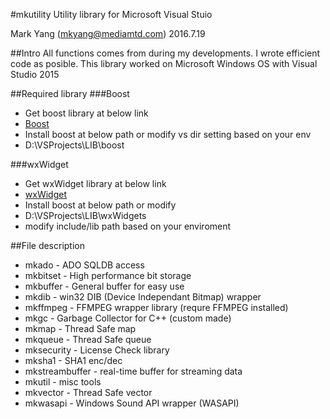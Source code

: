 #mkutility 
Utility library for Microsoft Visual Stuio

Mark Yang  (mkyang@mediamtd.com)
2016.7.19

##Intro
All functions comes from during my developments.
I wrote efficient code as posible.
This library worked on Microsoft Windows OS with Visual Studio 2015

##Required library
###Boost
- Get boost library at below link 
- [Boost](https://github.com/boostorg/boost)
- Install boost at below path or modify vs dir setting based on your env
- D:\VSProjects\LIB\boost

###wxWidget
- Get wxWidget library at below link
- [wxWidget](https://github.com/wxWidgets/wxWidgets)
- Install boost at below path or modify
- D:\VSProjects\LIB\wxWidgets
- modify include/lib path based on your enviroment

##File description
- mkado - ADO SQLDB access
- mkbitset - High performance bit storage 
- mkbuffer - General buffer for easy use
- mkdib - win32 DIB (Device Independant Bitmap) wrapper
- mkffmpeg - FFMPEG wrapper library (requre FFMPEG installed)
- mkgc - Garbage Collector for C++ (custom made)
- mkmap - Thread Safe map
- mkqueue - Thread Safe queue
- mksecurity - License Check library
- mksha1 - SHA1 enc/dec
- mkstreambuffer - real-time buffer for streaming data
- mkutil - misc tools
- mkvector - Thread Safe vector
- mkwasapi - Windows Sound API wrapper (WASAPI)
